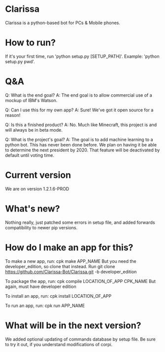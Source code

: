 # Clarissa

Clarissa is a python-based bot for PCs & Mobile phones.

# How to run?

If it's your first time, run 'python setup.py [SETUP_PATH]'. Example: 'python setup.py pwd'.

#  Q&A

Q: What is the end goal? A: The end goal is to allow commercial use of a mockup of IBM's Watson.

Q: Can I use this for my own app? A: Sure! We've got it open source for a reason!

Q: Is this a finished product? A: No. Much like Minecraft, this project is and will always be in beta mode.

Q: What is the project's goal? A: The goal is to add machine learning to a python bot. This has never been done before. We plan on having it be able to determine the next president by 2020. That feature will be deactivated by default until voting time.

# Current version
We are on version 1.2.1.6-PROD

# What's new?
Nothing really, just patched some errors in setup file, and added forwards compatibility to newer pip versions.

# How do I make an app for this?
To make a new app, run:
cpk make APP_NAME
But you need the developer_edition, so clone that instead. Run git clone https://github.com/Clarissa-Bot/Clarissa.git -b developer_edition

To package the app, run:
cpk compile LOCATION_OF_APP CPK_NAME
But again, must have developer edition

To install an app, run:
cpk install LOCATION_OF_APP

To run an app, run:
cpk run APP_NAME

# What will be in the next version?
We added optional updating of commands database by setup file. Be sure to try it out, if you understand modifications of corpi.